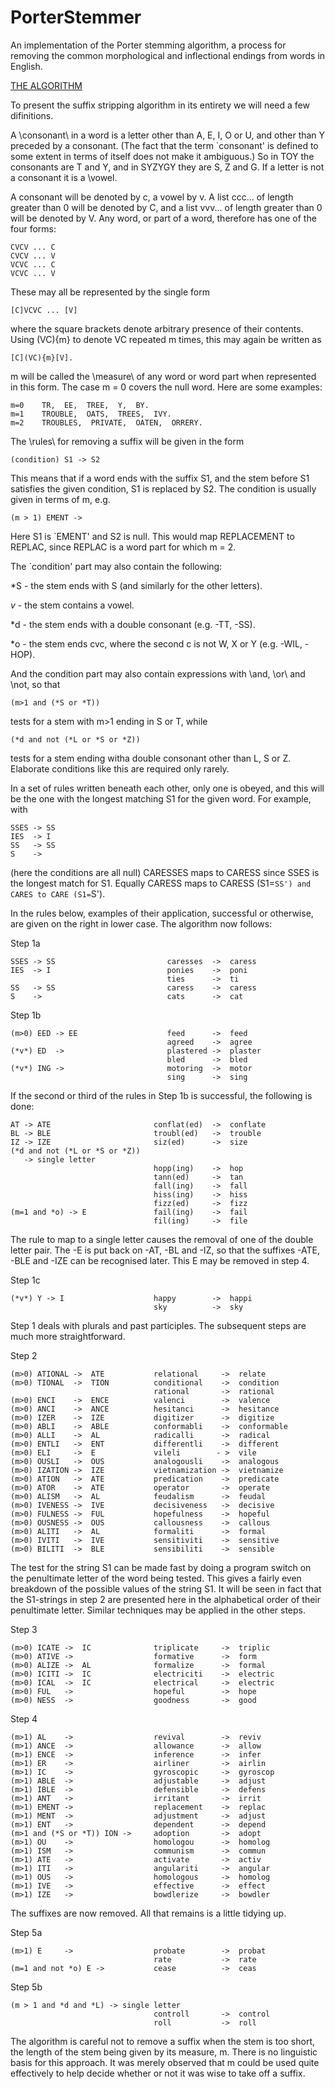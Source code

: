 # PorterStemmer
An implementation of the Porter stemming algorithm, a process for removing the common morphological and inflectional endings from words in English.

[THE ALGORITHM](https://tartarus.org/martin/PorterStemmer/def.txt)

To present the suffix stripping algorithm in its entirety we will need a few
difinitions.

A \consonant\ in a word is a letter other than A, E, I, O or U, and other
than Y preceded by a consonant. (The fact that the term `consonant' is
defined to some extent in terms of itself does not make it ambiguous.) So in
TOY the consonants are T and Y, and in SYZYGY they are S, Z and G. If a
letter is not a consonant it is a \vowel\.

A consonant will be denoted by c, a vowel by v. A list ccc... of length
greater than 0 will be denoted by C, and a list vvv... of length greater
than 0 will be denoted by V. Any word, or part of a word, therefore has one
of the four forms:

    CVCV ... C
    CVCV ... V
    VCVC ... C
    VCVC ... V

These may all be represented by the single form

    [C]VCVC ... [V]

where the square brackets denote arbitrary presence of their contents.
Using (VC){m} to denote VC repeated m times, this may again be written as

    [C](VC){m}[V].

m will be called the \measure\ of any word or word part when represented in
this form. The case m = 0 covers the null word. Here are some examples:

    m=0    TR,  EE,  TREE,  Y,  BY.
    m=1    TROUBLE,  OATS,  TREES,  IVY.
    m=2    TROUBLES,  PRIVATE,  OATEN,  ORRERY.

The \rules\ for removing a suffix will be given in the form

    (condition) S1 -> S2

This means that if a word ends with the suffix S1, and the stem before S1
satisfies the given condition, S1 is replaced by S2. The condition is
usually given in terms of m, e.g.

    (m > 1) EMENT ->

Here S1 is `EMENT' and S2 is null. This would map REPLACEMENT to REPLAC,
since REPLAC is a word part for which m = 2.

The `condition' part may also contain the following:

*S  - the stem ends with S (and similarly for the other letters).

*v* - the stem contains a vowel.

*d  - the stem ends with a double consonant (e.g. -TT, -SS).

*o  - the stem ends cvc, where the second c is not W, X or Y (e.g.
       -WIL, -HOP).

And the condition part may also contain expressions with \and\, \or\ and
\not\, so that

    (m>1 and (*S or *T))

tests for a stem with m>1 ending in S or T, while

    (*d and not (*L or *S or *Z))

tests for a stem ending witha double consonant other than L, S or Z.
Elaborate conditions like this are required only rarely.

In a set of rules written beneath each other, only one is obeyed, and this
will be the one with the longest matching S1 for the given word. For
example, with

    SSES -> SS
    IES  -> I
    SS   -> SS
    S    ->

(here the conditions are all null) CARESSES maps to CARESS since SSES is
the longest match for S1. Equally CARESS maps to CARESS (S1=`SS') and CARES
to CARE (S1=`S').

In the rules below, examples of their application, successful or otherwise,
are given on the right in lower case. The algorithm now follows:

Step 1a

    SSES -> SS                         caresses  ->  caress
    IES  -> I                          ponies    ->  poni
                                       ties      ->  ti
    SS   -> SS                         caress    ->  caress
    S    ->                            cats      ->  cat

Step 1b

    (m>0) EED -> EE                    feed      ->  feed
                                       agreed    ->  agree
    (*v*) ED  ->                       plastered ->  plaster
                                       bled      ->  bled
    (*v*) ING ->                       motoring  ->  motor
                                       sing      ->  sing

If the second or third of the rules in Step 1b is successful, the following
is done:

    AT -> ATE                       conflat(ed)  ->  conflate
    BL -> BLE                       troubl(ed)   ->  trouble
    IZ -> IZE                       siz(ed)      ->  size
    (*d and not (*L or *S or *Z))
       -> single letter
                                    hopp(ing)    ->  hop
                                    tann(ed)     ->  tan
                                    fall(ing)    ->  fall
                                    hiss(ing)    ->  hiss
                                    fizz(ed)     ->  fizz
    (m=1 and *o) -> E               fail(ing)    ->  fail
                                    fil(ing)     ->  file

The rule to map to a single letter causes the removal of one of the double
letter pair. The -E is put back on -AT, -BL and -IZ, so that the suffixes
-ATE, -BLE and -IZE can be recognised later. This E may be removed in step
4.

Step 1c

    (*v*) Y -> I                    happy        ->  happi
                                    sky          ->  sky

Step 1 deals with plurals and past participles. The subsequent steps are
much more straightforward.

Step 2

    (m>0) ATIONAL ->  ATE           relational     ->  relate
    (m>0) TIONAL  ->  TION          conditional    ->  condition
                                    rational       ->  rational
    (m>0) ENCI    ->  ENCE          valenci        ->  valence
    (m>0) ANCI    ->  ANCE          hesitanci      ->  hesitance
    (m>0) IZER    ->  IZE           digitizer      ->  digitize
    (m>0) ABLI    ->  ABLE          conformabli    ->  conformable
    (m>0) ALLI    ->  AL            radicalli      ->  radical
    (m>0) ENTLI   ->  ENT           differentli    ->  different
    (m>0) ELI     ->  E             vileli        - >  vile
    (m>0) OUSLI   ->  OUS           analogousli    ->  analogous
    (m>0) IZATION ->  IZE           vietnamization ->  vietnamize
    (m>0) ATION   ->  ATE           predication    ->  predicate
    (m>0) ATOR    ->  ATE           operator       ->  operate
    (m>0) ALISM   ->  AL            feudalism      ->  feudal
    (m>0) IVENESS ->  IVE           decisiveness   ->  decisive
    (m>0) FULNESS ->  FUL           hopefulness    ->  hopeful
    (m>0) OUSNESS ->  OUS           callousness    ->  callous
    (m>0) ALITI   ->  AL            formaliti      ->  formal
    (m>0) IVITI   ->  IVE           sensitiviti    ->  sensitive
    (m>0) BILITI  ->  BLE           sensibiliti    ->  sensible

The test for the string S1 can be made fast by doing a program switch on
the penultimate letter of the word being tested. This gives a fairly even
breakdown of the possible values of the string S1. It will be seen in fact
that the S1-strings in step 2 are presented here in the alphabetical order
of their penultimate letter. Similar techniques may be applied in the other
steps.

Step 3

    (m>0) ICATE ->  IC              triplicate     ->  triplic
    (m>0) ATIVE ->                  formative      ->  form
    (m>0) ALIZE ->  AL              formalize      ->  formal
    (m>0) ICITI ->  IC              electriciti    ->  electric
    (m>0) ICAL  ->  IC              electrical     ->  electric
    (m>0) FUL   ->                  hopeful        ->  hope
    (m>0) NESS  ->                  goodness       ->  good

Step 4

    (m>1) AL    ->                  revival        ->  reviv
    (m>1) ANCE  ->                  allowance      ->  allow
    (m>1) ENCE  ->                  inference      ->  infer
    (m>1) ER    ->                  airliner       ->  airlin
    (m>1) IC    ->                  gyroscopic     ->  gyroscop
    (m>1) ABLE  ->                  adjustable     ->  adjust
    (m>1) IBLE  ->                  defensible     ->  defens
    (m>1) ANT   ->                  irritant       ->  irrit
    (m>1) EMENT ->                  replacement    ->  replac
    (m>1) MENT  ->                  adjustment     ->  adjust
    (m>1) ENT   ->                  dependent      ->  depend
    (m>1 and (*S or *T)) ION ->     adoption       ->  adopt
    (m>1) OU    ->                  homologou      ->  homolog
    (m>1) ISM   ->                  communism      ->  commun
    (m>1) ATE   ->                  activate       ->  activ
    (m>1) ITI   ->                  angulariti     ->  angular
    (m>1) OUS   ->                  homologous     ->  homolog
    (m>1) IVE   ->                  effective      ->  effect
    (m>1) IZE   ->                  bowdlerize     ->  bowdler

The suffixes are now removed. All that remains is a little tidying up.

Step 5a

    (m>1) E     ->                  probate        ->  probat
                                    rate           ->  rate
    (m=1 and not *o) E ->           cease          ->  ceas

Step 5b

    (m > 1 and *d and *L) -> single letter
                                    controll       ->  control
                                    roll           ->  roll

The algorithm is careful not to remove a suffix when the stem is too short,
the length of the stem being given by its measure, m. There is no linguistic
basis for this approach. It was merely observed that m could be used quite
effectively to help decide whether or not it was wise to take off a suffix.
